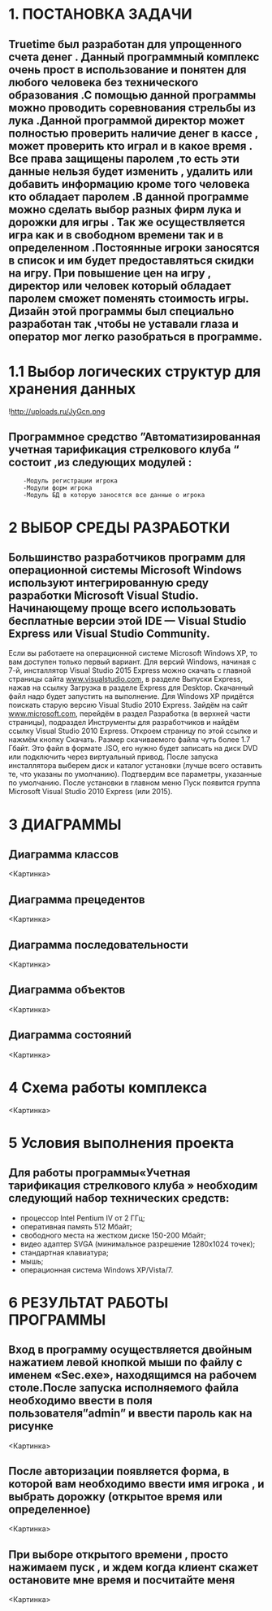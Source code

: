 # 1. ПОСТАНОВКА ЗАДАЧИ
## Truetime был разработан для упрощенного счета денег . Данный     программный комплекс очень прост в использование и понятен для любого человека без технического образования .С помощью данной программы можно проводить соревнования стрельбы из лука .Данной программой директор может полностью проверить наличие денег в кассе , может проверить кто играл и в какое время .                                                                                                       Все права защищены паролем ,то есть эти данные нельзя будет изменить , удалить или добавить информацию кроме того человека кто обладает паролем .В данной программе можно сделать выбор разных фирм лука и дорожки для игры . Так же осуществляется игра как и в свободном времени так и в определенном .Постоянные игроки заносятся в список и им будет предоставляться скидки на игру. При повышение цен на игру , директор или человек который обладает паролем сможет поменять стоимость игры. Дизайн этой программы был специально разработан так ,чтобы не уставали глаза и оператор мог легко разобраться в программе.
# 1.1	Выбор логических структур для хранения данных
!<http://uploads.ru/JyGcn.png>
## Программное средство ”Автоматизированная учетная тарификация стрелкового клуба “  состоит ,из следующих модулей :
        -Модуль регистрации игрока 
        -Модули форм игрока 
        -Модуль БД в которую заносятся все данные о игрока 
# 2 ВЫБОР СРЕДЫ РАЗРАБОТКИ
## Большинство разработчиков программ для операционной системы Microsoft Windows используют интегрированную среду разработки Microsoft Visual Studio. Начинающему проще всего использовать бесплатные версии этой IDE — Visual Studio Express или Visual Studio Community.
Если вы работаете на операционной системе Microsoft Windows XP, то вам доступен только первый вариант.
       Для версий Windows, начиная с 7-й, инсталлятор Visual Studio 2015 Express можно скачать с главной страницы сайта www.visualstudio.com, в разделе Выпуски Express, нажав на ссылку Загрузка в разделе Express для Desktop. Скачанный файл надо будет запустить на выполнение.
       Для Windows XP придётся поискать старую версию Visual Studio 2010 Express. Зайдём на сайт www.microsoft.com, перейдём в раздел Разработка (в верхней части страницы), подраздел Инструменты для разработчиков и найдём ссылку Visual Studio 2010 Express. Откроем страницу по этой ссылке и нажмём кнопку Скачать. Размер скачиваемого файла чуть более 1.7 Гбайт. Это файл в формате .ISO, его нужно будет записать на диск DVD или подключить через виртуальный привод.
После запуска инсталлятора выберем диск и каталог установки (лучше всего оставить те, что указаны по умолчанию). Подтвердим все параметры, указанные по умолчанию.
После установки в главном меню Пуск появится группа Microsoft Visual Studio 2010 Express (или 2015).
# 3 ДИАГРАММЫ
## Диаграмма классов
<Картинка>
## Диаграмма прецедентов
<Картинка>
## Диаграмма последовательности
<Картинка>
## Диаграмма объектов
<Картинка>
## Диаграмма состояний 
<Картинка>
# 4 Схема работы комплекса
<Картинка>
# 5 Условия выполнения проекта

## Для работы программы«Учетная тарификация стрелкового клуба » необходим следующий набор технических средств:

-	процессор Intel Pentium IV от 2 ГГц;
-	оперативная память 512 Мбайт;
-	свободного места на жестком диске 150-200 Мбайт;
-	видео адаптер SVGA (минимальное разрешение 1280x1024 точек);
-	стандартная клавиатура;
-	мышь; 
-	операционная система Windows XP/Vista/7.

# 6 РЕЗУЛЬТАТ РАБОТЫ ПРОГРАММЫ
## Вход в программу осуществляется двойным нажатием левой кнопкой мыши по файлу с именем  «Sec.exe», находящимся на рабочем столе.После запуска исполняемого файла необходимо ввести в поля пользователя”admin” и ввести пароль как на рисунке 
<Картинка>
## После авторизации появляется форма, в которой вам необходимо ввести имя игрока , и выбрать дорожку (открытое время или определенное)
<Картинка>
## При выборе открытого времени , просто нажимаем пуск , и ждем когда клиент скажет остановите мне время и посчитайте меня 
<Картинка>




